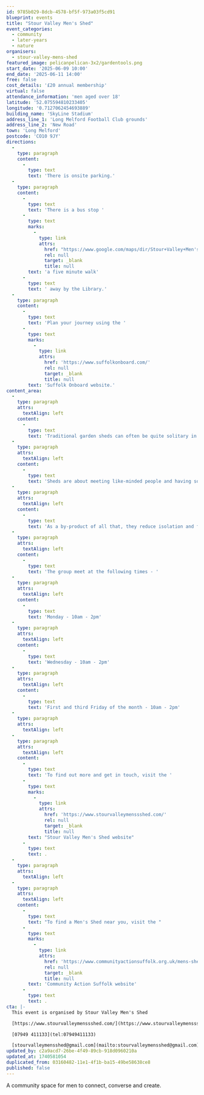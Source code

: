 ```yaml
---
id: 9785b029-8dcb-4578-bf5f-973a03f5cd91
blueprint: events
title: "Stour Valley Men's Shed"
event_categories:
  - community
  - later-years
  - nature
organisers:
  - stour-valley-mens-shed
featured_image: pelicanpelican-3x2/gardentools.png
start_date: '2025-06-09 10:00'
end_date: '2025-06-11 14:00'
free: false
cost_details: '£20 annual membership'
virtual: false
attendance_information: 'men aged over 18'
latitude: '52.075594810233405'
longitude: '0.7127062454693889'
building_name: 'SkyLine Stadium'
address_line_1: 'Long Melford Football Club grounds'
address_line_2: 'New Road'
town: 'Long Melford'
postcode: 'CO10 9JY'
directions:
  -
    type: paragraph
    content:
      -
        type: text
        text: 'There is onsite parking.'
  -
    type: paragraph
    content:
      -
        type: text
        text: 'There is a bus stop '
      -
        type: text
        marks:
          -
            type: link
            attrs:
              href: "https://www.google.com/maps/dir/Stour+Valley+Men's+Shed,+Football+Club,+New+Rd,+Long+Melford,+Sudbury+CO10+9JZ/Library,+Long+Melford,+Sudbury+CO10+9JT/@52.0746185,0.7142457,17z/data=!3m1!4b1!4m14!4m13!1m5!1m1!1s0x47d855c3f1b9c003:0xb04ee0637849292b!2m2!1d0.7126973!2d52.0755176!1m5!1m1!1s0x47d8545bcdae7d4f:0xa2942bb40e1cbe41!2m2!1d0.7164!2d52.075203!3e2?entry=ttu&g_ep=EgoyMDI1MDIyNC4wIKXMDSoJLDEwMjExNDUzSAFQAw%3D%3D"
              rel: null
              target: _blank
              title: null
        text: 'a five minute walk'
      -
        type: text
        text: ' away by the Library.'
  -
    type: paragraph
    content:
      -
        type: text
        text: 'Plan your journey using the '
      -
        type: text
        marks:
          -
            type: link
            attrs:
              href: 'https://www.suffolkonboard.com/'
              rel: null
              target: _blank
              title: null
        text: 'Suffolk Onboard website.'
content_area:
  -
    type: paragraph
    attrs:
      textAlign: left
    content:
      -
        type: text
        text: 'Traditional garden sheds can often be quite solitary in nature, while Men’s Shed are quite the opposite They are about social connections and friendship building, sharing skills and knowledge and of course, laughter. '
  -
    type: paragraph
    attrs:
      textAlign: left
    content:
      -
        type: text
        text: 'Sheds are about meeting like-minded people and having someone to share your worries with. They are about having fun, sharing skills and knowledge with one another, and gaining a renewed sense of purpose and belonging. '
  -
    type: paragraph
    attrs:
      textAlign: left
    content:
      -
        type: text
        text: 'As a by-product of all that, they reduce isolation and feelings of loneliness, they allow people to deal with mental health challenges more easily and remain independent, they re-build community and in some cases, they help save lives.'
  -
    type: paragraph
    attrs:
      textAlign: left
    content:
      -
        type: text
        text: 'The group meet at the following times - '
  -
    type: paragraph
    attrs:
      textAlign: left
    content:
      -
        type: text
        text: 'Monday - 10am - 2pm'
  -
    type: paragraph
    attrs:
      textAlign: left
    content:
      -
        type: text
        text: 'Wednesday - 10am - 2pm'
  -
    type: paragraph
    attrs:
      textAlign: left
    content:
      -
        type: text
        text: 'First and third Friday of the month - 10am - 2pm'
  -
    type: paragraph
    attrs:
      textAlign: left
  -
    type: paragraph
    attrs:
      textAlign: left
    content:
      -
        type: text
        text: 'To find out more and get in touch, visit the '
      -
        type: text
        marks:
          -
            type: link
            attrs:
              href: 'https://www.stourvalleymenssshed.com/'
              rel: null
              target: _blank
              title: null
        text: "Stour Valley Men's Shed website"
      -
        type: text
        text: .
  -
    type: paragraph
    attrs:
      textAlign: left
  -
    type: paragraph
    attrs:
      textAlign: left
    content:
      -
        type: text
        text: "To find a Men's Shed near you, visit the "
      -
        type: text
        marks:
          -
            type: link
            attrs:
              href: 'https://www.communityactionsuffolk.org.uk/mens-sheds/map/'
              rel: null
              target: _blank
              title: null
        text: 'Community Action Suffolk website'
      -
        type: text
        text: .
cta: |-
  This event is organised by Stour Valley Men's Shed

  [https://www.stourvalleymenssshed.com/](https://www.stourvalleymenssshed.com/)

  [07949 411133](tel:07949411133)

  [stourvalleymensshed@gmail.com](mailto:stourvalleymensshed@gmail.com)
updated_by: c2a9acd7-26be-4f49-89cb-918d0960210a
updated_at: 1740581054
duplicated_from: 03160482-11e1-4f1b-ba15-49be58638ce8
published: false
---
```

A community space for men to connect, converse and create.